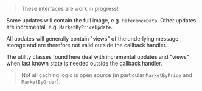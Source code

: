 > These interfaces are work in progress!

Some updates will contain the full image, e.g. `ReferenceData`.
Other updates are incremental, e.g. `MarketByPriceUpdate`.

All updates will generally contain "views" of the underlying message storage
and are therefore not valid outside the callback handler.

The utility classes found here deal with incremental updates and "views" when
last known state is needed outside the callback handler.

> Not all caching logic is open source (in particular `MarketByPrice` and `MarketByOrder`).
